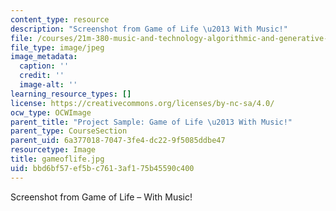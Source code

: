 ```yaml
---
content_type: resource
description: "Screenshot from Game of Life \u2013 With Music!"
file: /courses/21m-380-music-and-technology-algorithmic-and-generative-music-spring-2010/bbd6bf57ef5bc7613af175b45590c400_gameoflife.jpg
file_type: image/jpeg
image_metadata:
  caption: ''
  credit: ''
  image-alt: ''
learning_resource_types: []
license: https://creativecommons.org/licenses/by-nc-sa/4.0/
ocw_type: OCWImage
parent_title: "Project Sample: Game of Life \u2013 With Music!"
parent_type: CourseSection
parent_uid: 6a377018-7047-3fe4-dc22-9f5085ddbe47
resourcetype: Image
title: gameoflife.jpg
uid: bbd6bf57-ef5b-c761-3af1-75b45590c400
---
```

Screenshot from Game of Life – With Music!